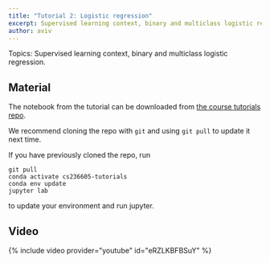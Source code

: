 ```yaml
---
title: "Tutorial 2: Logistic regression"
excerpt: Supervised learning context, binary and multiclass logistic regression
author: aviv
---
```


Topics: Supervised learning context, binary and multiclass logistic regression.

## Material

The notebook from the tutorial can be downloaded from
[the course tutorials repo](https://github.com/vistalab-technion/cs236605-tutorials).

We recommend cloning the repo with `git` and using `git pull` to update it next
time.

If you have previously cloned the repo, run
```shell
git pull
conda activate cs236605-tutorials
conda env update
jupyter lab
```
to update your environment and run jupyter.

## Video

{% include video provider="youtube" id="eRZLKBFBSuY" %}

